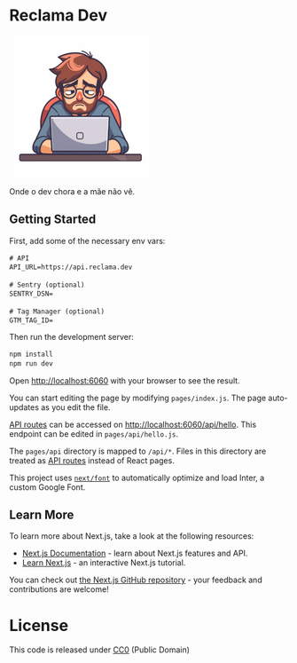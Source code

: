 # Reclama Dev

![Sad Dev](logo.png "Sad Dev")

Onde o dev chora e a mãe não vê.

## Getting Started

First, add some of the necessary env vars:

```
# API
API_URL=https://api.reclama.dev

# Sentry (optional)
SENTRY_DSN=

# Tag Manager (optional)
GTM_TAG_ID=
```


Then run the development server:

```bash
npm install
npm run dev
```

Open [http://localhost:6060](http://localhost:6060) with your browser to see the result.

You can start editing the page by modifying `pages/index.js`. The page auto-updates as you edit the file.

[API routes](https://nextjs.org/docs/api-routes/introduction) can be accessed on [http://localhost:6060/api/hello](http://localhost:6060/api/hello). This endpoint can be edited in `pages/api/hello.js`.

The `pages/api` directory is mapped to `/api/*`. Files in this directory are treated as [API routes](https://nextjs.org/docs/api-routes/introduction) instead of React pages.

This project uses [`next/font`](https://nextjs.org/docs/basic-features/font-optimization) to automatically optimize and load Inter, a custom Google Font.

## Learn More

To learn more about Next.js, take a look at the following resources:

- [Next.js Documentation](https://nextjs.org/docs) - learn about Next.js features and API.
- [Learn Next.js](https://nextjs.org/learn) - an interactive Next.js tutorial.

You can check out [the Next.js GitHub repository](https://github.com/vercel/next.js/) - your feedback and contributions are welcome!

# License

This code is released under
[CC0](http://creativecommons.org/publicdomain/zero/1.0/) (Public Domain)

[webpack_link]: https://webpack.js.org/
[config_link]: https://www.npmjs.com/package/config
